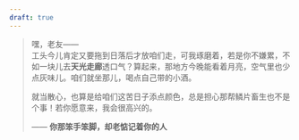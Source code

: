 ```yaml
---
draft: true
---
```


> 嘿，老友——  
> 工头今儿肯定又要拖到日落后才放咱们走，可我琢磨着，若是你不嫌累，不如一块儿去**天光走廊**透口气？算起来，那地方今晚能看着月亮，空气里也少点灰味儿。咱们就坐那儿，喝点自己带的小酒。
> 
> 就当散心，也算是给咱们这苦日子添点颜色，总是担心那帮鳞片畜生也不是个事！若你愿意来，我会很高兴的。
> 
> —— **你那笨手笨脚，却老惦记着你的人**

